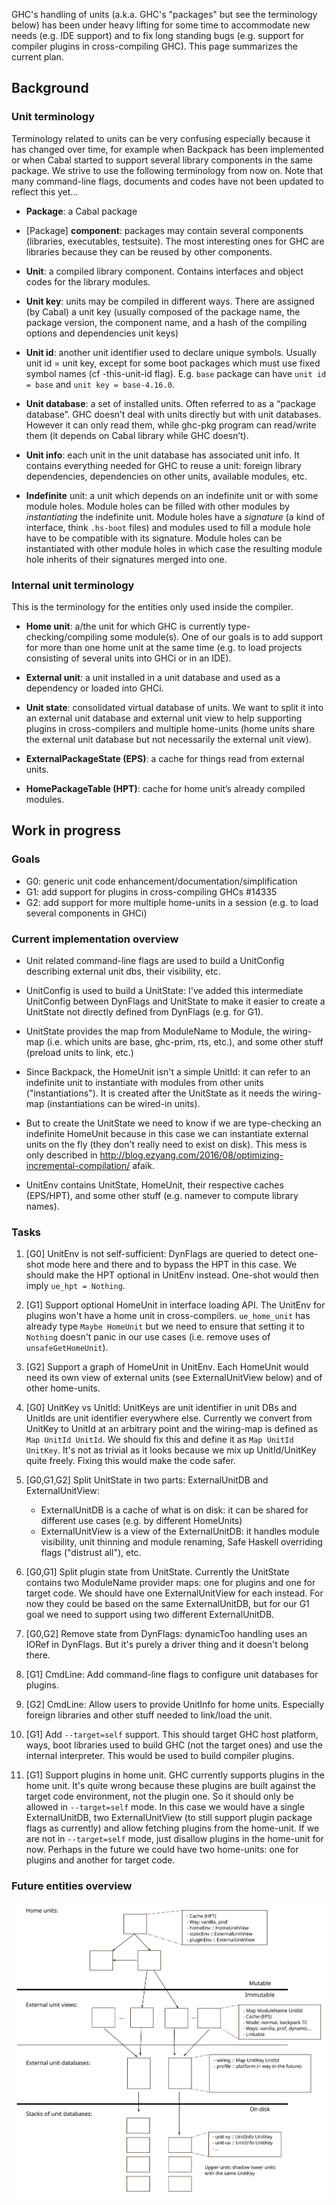 GHC's handling of units (a.k.a. GHC's "packages" but see the terminology below) has been under heavy lifting for some time to accommodate new needs (e.g. IDE support) and to fix long standing bugs (e.g. support for compiler plugins in cross-compiling GHC). This page summarizes the current plan.

## Background

### Unit terminology

Terminology related to units can be very confusing especially because it has changed over time, for example when Backpack has been implemented or when Cabal started to support several library components in the same package. We strive to use the following terminology from now on. Note that many command-line flags, documents and codes have not been updated to reflect this yet...

* **Package**: a Cabal package

* [Package] **component**: packages may contain several components (libraries, executables, testsuite). The most interesting ones for GHC are libraries because they can be reused by other components.

* **Unit**: a compiled library component. Contains interfaces and object codes for the library modules.

* **Unit key**: units may be compiled in different ways. There are assigned (by Cabal) a unit key (usually composed of the package name, the package version, the component name, and a hash of the compiling options and dependencies unit keys)

* **Unit id**: another unit identifier used to declare unique symbols. Usually unit id = unit key, except for some boot packages which must use fixed symbol names (cf -this-unit-id flag). E.g. `base` package can have `unit id = base` and `unit key = base-4.16.0`.

* **Unit database**: a set of installed units. Often referred to as a “package database”. GHC doesn’t deal with units directly but with unit databases. However it can only read them, while ghc-pkg program can read/write them (it depends on Cabal library while GHC doesn’t).

* **Unit info**: each unit in the unit database has associated unit info. It contains everything needed for GHC to reuse a unit: foreign library dependencies, dependencies on other units, available modules, etc.

* **Indefinite** unit: a unit which depends on an indefinite unit or with some module holes. Module holes can be filled with other modules by *instantiating* the indefinite unit. Module holes have a *signature* (a kind of interface, think `.hs-boot` files) and modules used to fill a module hole have to be compatible with its signature. Module holes can be instantiated with other module holes in which case the resulting module hole inherits of their signatures merged into one.

### Internal unit terminology

This is the terminology for the entities only used inside the compiler.

* **Home unit**: a/the unit for which GHC is currently type-checking/compiling some module(s). One of our goals is to add support for more than one home unit at the same time (e.g. to load projects consisting of several units into GHCi or in an IDE).

* **External unit**: a unit installed in a unit database and used as a dependency or loaded into GHCi.

* **Unit state**: consolidated virtual database of units. We want to split it into an external unit database and external unit view to help supporting plugins in cross-compilers and multiple home-units (home units share the external unit database but not necessarily the external unit view).

* **ExternalPackageState (EPS)**: a cache for things read from external units.

* **HomePackageTable (HPT)**: cache for home unit’s already compiled modules.


## Work in progress

### Goals

* G0: generic unit code enhancement/documentation/simplification
* G1: add support for plugins in cross-compiling GHCs #14335
* G2: add support for more multiple home-units in a session (e.g. to load several components in GHCi)

### Current implementation overview

* Unit related command-line flags are used to build a UnitConfig describing external unit dbs, their visibility, etc.

* UnitConfig is used to build a UnitState: I've added this intermediate UnitConfig between DynFlags and UnitState to make it easier to create a UnitState not directly defined from DynFlags (e.g. for G1).

* UnitState provides the map from ModuleName to Module, the wiring-map (i.e. which units are base, ghc-prim, rts, etc.), and some other stuff (preload units to link, etc.)

* Since Backpack, the HomeUnit isn't a simple UnitId: it can refer to an indefinite unit to instantiate with modules from other units ("instantiations"). It is created after the UnitState as it needs the wiring-map (instantiations can be wired-in units).

* But to create the UnitState we need to know if we are type-checking an indefinite HomeUnit because in this case we can instantiate external units on the fly (they don't really need to exist on disk). This mess is only described in http://blog.ezyang.com/2016/08/optimizing-incremental-compilation/ afaik.

* UnitEnv contains UnitState, HomeUnit, their respective caches (EPS/HPT), and some other stuff (e.g. namever to compute library names).

### Tasks

1. [G0] UnitEnv is not self-sufficient: DynFlags are queried to detect one-shot mode here and there and to bypass the HPT in this case. We should make the HPT optional in UnitEnv instead. One-shot would then imply `ue_hpt = Nothing`.

1. [G1] Support optional HomeUnit in interface loading API. The UnitEnv for plugins won't have a home unit in cross-compilers. `ue_home_unit` has already type `Maybe HomeUnit` but we need to ensure that setting it to `Nothing` doesn't panic in our use cases (i.e. remove uses of `unsafeGetHomeUnit`).

1. [G2] Support a graph of HomeUnit in UnitEnv. Each HomeUnit would need its own view of external units (see ExternalUnitView below) and of other home-units.

1. [G0] UnitKey vs UnitId: UnitKeys are unit identifier in unit DBs and UnitIds are unit identifier everywhere else. Currently we convert from UnitKey to UnitId at an arbitrary point and the wiring-map is defined as `Map UnitId UnitId`. We should fix this and define it as `Map UnitId UnitKey`. It's not as trivial as it looks because we mix up UnitId/UnitKey quite freely. Fixing this would make the code safer.

1. [G0,G1,G2] Split UnitState in two parts: ExternalUnitDB and ExternalUnitView:
    - ExternalUnitDB is a cache of what is on disk: it can be shared for different use cases (e.g. by different HomeUnits)
    - ExternalUnitView is a view of the ExternalUnitDB: it handles module visibility, unit thinning and module renaming, Safe Haskell overriding flags ("distrust all"), etc. 

1. [G0,G1] Split plugin state from UnitState. Currently the UnitState contains two ModuleName provider maps: one for plugins and one for target code. We should have one ExternalUnitView for each instead. For now they could be based on the same ExternalUnitDB, but for our G1 goal we need to support using two different ExternalUnitDB.

1. [G0,G2] Remove state from DynFlags: dynamicToo handling uses an IORef in DynFlags. But it's purely a driver thing and it doesn't belong there.

1. [G1] CmdLine: Add command-line flags to configure unit databases for plugins.

1. [G2] CmdLine: Allow users to provide UnitInfo for home units. Especially foreign libraries and other stuff needed to link/load the unit.

1. [G1] Add `--target=self` support. This should target GHC host platform, ways, boot libraries used to build GHC (not the target ones) and use the internal interpreter. This would be used to build compiler plugins.

1. [G1] Support plugins in home unit. GHC currently supports plugins in the home unit. It's quite wrong because these plugins are built against the target code environment, not the plugin one. So it should only be allowed in `--target=self` mode. In this case we would have a single ExternalUnitDB, two ExternalUnitView (to still support plugin package flags as currently) and allow fetching plugins from the home-unit. If we are not in `--target=self` mode, just disallow plugins in the home-unit for now. Perhaps in the future we could have two home-units: one for plugins and another for target code.


### Future entities overview

![units.svg](uploads/548be9e2eb9cd383f7de0a20a3deb7a5/units.svg)